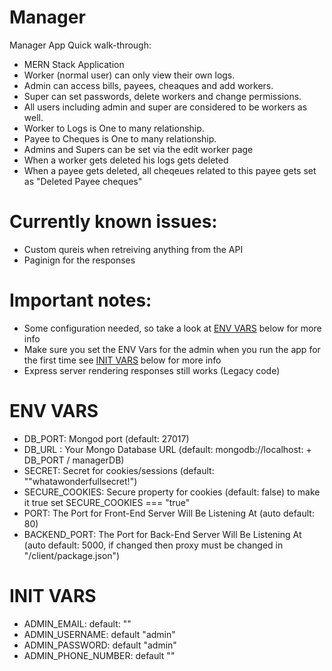 # Manager

Manager App Quick walk-through:
* MERN Stack Application
* Worker (normal user) can only view their own logs.
* Admin can access bills, payees, cheaques and add workers.
* Super can set passwords, delete workers and change permissions.
* All users including admin and super are considered to be workers as well.
* Worker to Logs is One to many relationship.
* Payee to Cheques is One to many relationship.
* Admins and Supers can be set via the edit worker page
* When a worker gets deleted his logs gets deleted
* When a payee gets deleted, all cheqeues related to this payee gets set as "Deleted Payee cheques"

# Currently known issues:

* Custom qureis when retreiving anything from the API
* Paginign for the responses

# Important notes:

* Some configuration needed, so take a look at [ENV VARS](https://github.com/AssadAnabosi/Manager/tree/react#env-vars) below for more info
* Make sure you set the ENV Vars for the admin when you run the app for the first time see [INIT VARS](https://github.com/AssadAnabosi/Manager/tree/react#init-vars) below for more info
* Express server rendering responses still works (Legacy code)

# ENV VARS
* DB_PORT: Mongod port (default: 27017)
* DB_URL : Your Mongo Database URL (default: mongodb://localhost: + DB_PORT / managerDB)
* SECRET: Secret for cookies/sessions (default: ""whatawonderfullsecret!")
* SECURE_COOKIES: Secure property for cookies (default: false) to make it true set SECURE_COOKIES === "true"
* PORT: The Port for Front-End Server Will Be Listening At (auto default: 80)
* BACKEND_PORT: The Port for Back-End Server Will Be Listening At (auto default: 5000, if changed then proxy must be changed in "/client/package.json")

# INIT VARS
* ADMIN_EMAIL: default: ""
* ADMIN_USERNAME: default "admin"
* ADMIN_PASSWORD: default "admin"
* ADMIN_PHONE_NUMBER: default ""
